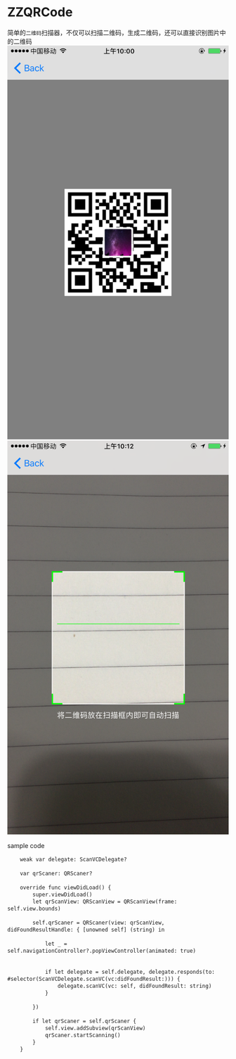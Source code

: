 # ZZQRCode

简单的`二维码`扫描器，不仅可以扫描二维码，生成二维码，还可以直接识别图片中的二维码
![](https://github.com/zerozheng/ZZQRCode/blob/master/Resources/generate.png)
![](https://github.com/zerozheng/ZZQRCode/blob/master/Resources/scan.png)

sample code
```
    weak var delegate: ScanVCDelegate?
    
    var qrScaner: QRScaner?
    
    override func viewDidLoad() {
        super.viewDidLoad()
        let qrScanView: QRScanView = QRScanView(frame: self.view.bounds)
        
        self.qrScaner = QRScaner(view: qrScanView, didFoundResultHandle: { [unowned self] (string) in
            
            let _ = self.navigationController?.popViewController(animated: true)

            
            if let delegate = self.delegate, delegate.responds(to: #selector(ScanVCDelegate.scanVC(vc:didFoundResult:))) {
                delegate.scanVC(vc: self, didFoundResult: string)
            }
            
        })
        
        if let qrScaner = self.qrScaner {
            self.view.addSubview(qrScanView)
            qrScaner.startScanning()
        }
    }
```


